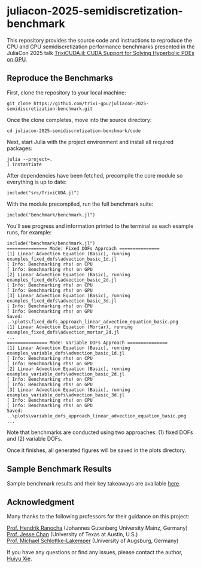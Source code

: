 # juliacon-2025-semidiscretization-benchmark
This repository provides the source code and instructions to reproduce the CPU and GPU semidiscretization performance benchmarks presented in the JuliaCon 2025 talk [TrixiCUDA.jl: CUDA Support for Solving Hyperbolic PDEs on GPU](https://pretalx.com/juliacon-2025/talk/EFYUBD/).

## Reproduce the Benchmarks
First, clone the repository to your local machine:
```
git clone https://github.com/trixi-gpu/juliacon-2025-semidiscretization-benchmark.git
```

Once the clone completes, move into the source directory:
```
cd juliacon-2025-semidiscretization-benchmark/code
```

Next, start Julia with the project environment and install all required packages:
```
julia --project=.
] instantiate
```

After dependencies have been fetched, precompile the core module so everything is up to date:
```
include("src/TrixiCUDA.jl")
```

With the module precompiled, run the full benchmark suite:
```
include("benchmark/benchmark.jl")
```
You'll see progress and information printed to the terminal as each example runs, for example:
```
include("benchmark/benchmark.jl")
=============== Mode: Fixed DOFs Approach ===============
[1] Linear Advection Equation (Basic), running examples_fixed_dofs\advection_basic_1d.jl
[ Info: Benchmarking rhs! on CPU
[ Info: Benchmarking rhs! on GPU
[2] Linear Advection Equation (Basic), running examples_fixed_dofs\advection_basic_2d.jl
[ Info: Benchmarking rhs! on CPU
[ Info: Benchmarking rhs! on GPU
[3] Linear Advection Equation (Basic), running examples_fixed_dofs\advection_basic_3d.jl
[ Info: Benchmarking rhs! on CPU
[ Info: Benchmarking rhs! on GPU
Saved: ..\plots\fixed_dofs_approach_linear_advection_equation_basic.png
[1] Linear Advection Equation (Mortar), running examples_fixed_dofs\advection_mortar_2d.jl
...
=============== Mode: Variable DOFs Approach ===============
[1] Linear Advection Equation (Basic), running examples_variable_dofs\advection_basic_1d.jl
[ Info: Benchmarking rhs! on CPU
[ Info: Benchmarking rhs! on GPU
[2] Linear Advection Equation (Basic), running examples_variable_dofs\advection_basic_2d.jl
[ Info: Benchmarking rhs! on CPU
[ Info: Benchmarking rhs! on GPU
[3] Linear Advection Equation (Basic), running examples_variable_dofs\advection_basic_3d.jl
[ Info: Benchmarking rhs! on CPU
[ Info: Benchmarking rhs! on GPU
Saved: ..\plots\variable_dofs_approach_linear_advection_equation_basic.png
...
```
Note that benchmarks are conducted using two approaches: (1) fixed DOFs and (2) variable DOFs.

Once it finishes, all generated figures will be saved in the plots directory. 

## Sample Benchmark Results
Sample benchmark results and their key takeaways are available [here](https://trixi-gpu.github.io/benchmark/).


## Acknowledgment
Many thanks to the following professors for their guidance on this project:

[Prof. Hendrik Ranocha](https://github.com/ranocha) (Johannes Gutenberg University Mainz, Germany) \
[Prof. Jesse Chan](https://github.com/jlchan) (University of Texas at Austin, U.S.) \
[Prof. Michael Schlottke-Lakemper](https://github.com/sloede) (University of Augsburg, Germany)

If you have any questions or find any issues, please contact the author, [Huiyu Xie](https://github.com/huiyuxie).